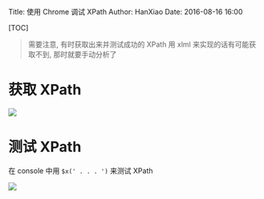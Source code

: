 Title: 使用 Chrome 调试 XPath
Author: HanXiao
Date: 2016-08-16 16:00

[TOC]

> 需要注意, 有时获取出来并测试成功的 XPath 用 xlml 来实现的话有可能获取不到, 那时就要手动分析了

# 获取 XPath
![](http://i67.tinypic.com/fbffnn.jpg)

# 测试 XPath
在 console 中用 `$x(' . . . ')` 来测试 XPath

![](http://i66.tinypic.com/29wswaa.jpg)

